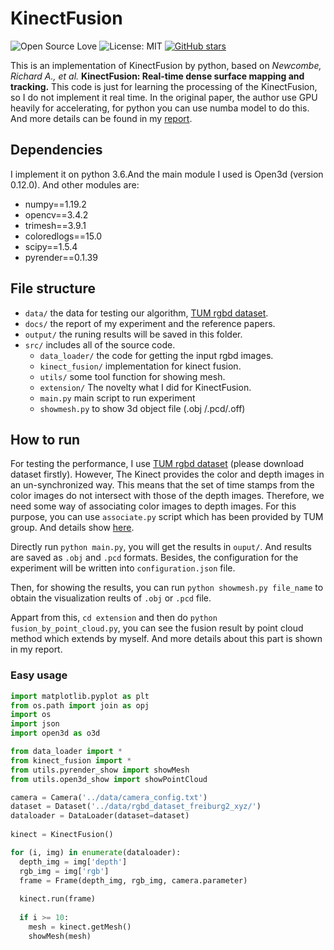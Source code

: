 # KinectFusion

![Open Source Love](https://badges.frapsoft.com/os/v1/open-source.svg?v=103)
![License: MIT](https://img.shields.io/badge/License-MIT-yellow.svg)
[![GitHub stars](https://img.shields.io/github/stars/chengkunli96/KinectFusion.svg?style=social)](https://github.com/chengkunli96/KinectFusion/stargazers)

This is an implementation of KinectFusion by python, based on *Newcombe, Richard A., et al.* **KinectFusion: Real-time dense surface mapping and tracking.** This code is just for learning the processing of the KinectFusion, so I do not implement it real time. In the original paper, the author use GPU heavily for accelerating, for python you can use numba model to do this. And more details can be found in my [report](https://github.com/mremilien/KinectFusion/blob/main/docs/report.pdf).

## Dependencies
I implement it on python 3.6.And the main module I used is Open3d (version 0.12.0). And other modules are:
* numpy==1.19.2
* opencv==3.4.2
* trimesh==3.9.1
* coloredlogs==15.0
* scipy==1.5.4
* pyrender==0.1.39

## File structure
* `data/` the data for testing our algorithm, [TUM rgbd dataset](https://vision.in.tum.de/data/datasets/rgbd-dataset/download).
* `docs/` the report of my experiment and the reference papers.
* `output/` the runing results will be saved in this folder.
* `src/` includes all of the source code.
   * `data_loader/` the code for getting the input rgbd images.
   * `kinect_fusion/` implementation for kinect fusion.
   * `utils/` some tool function for showing mesh.
   * `extension/` The novelty what I did for KinectFusion.
   * `main.py` main script to run experiment
   * `showmesh.py` to show 3d object file (.obj /.pcd/.off)

## How to run
For testing the performance, I use [TUM rgbd dataset](https://vision.in.tum.de/data/datasets/rgbd-dataset/download) (please download dataset firstly). However, The Kinect provides the color and depth images in an un-synchronized way. This means that the set of time stamps from the color images do not intersect with those of the depth images. Therefore, we need some way of associating color images to depth images. For this purpose, you can use `associate.py` script which has been provided by TUM group. And details show [here](https://vision.in.tum.de/data/datasets/rgbd-dataset/tools).

Directly run ```python main.py```, you will get the results in `ouput/`. And results are saved as `.obj` and `.pcd` formats. Besides, the configuration for the experiment will be written into `configuration.json` file.

Then, for showing the results, you can run ```python showmesh.py file_name``` to obtain the visualization reults of `.obj` or `.pcd` file.

Appart from this, ```cd extension``` and then do ```python fusion_by_point_cloud.py```, you can see the fusion result by point cloud method which extends by myself. And more details about this part is shown in my report.

### Easy usage
``` python
import matplotlib.pyplot as plt
from os.path import join as opj
import os
import json
import open3d as o3d

from data_loader import *
from kinect_fusion import *
from utils.pyrender_show import showMesh
from utils.open3d_show import showPointCloud

camera = Camera('../data/camera_config.txt')
dataset = Dataset('../data/rgbd_dataset_freiburg2_xyz/')
dataloader = DataLoader(dataset=dataset)
    
kinect = KinectFusion()

for (i, img) in enumerate(dataloader):
  depth_img = img['depth']
  rgb_img = img['rgb']
  frame = Frame(depth_img, rgb_img, camera.parameter)
  
  kinect.run(frame)
  
  if i >= 10:
    mesh = kinect.getMesh()
    showMesh(mesh)

```


